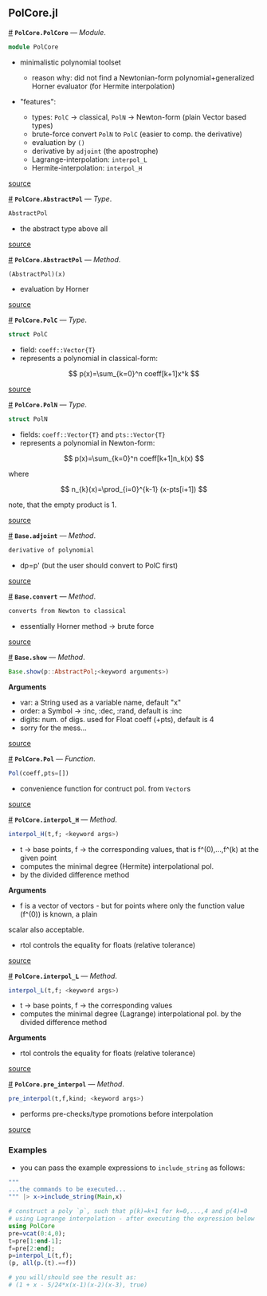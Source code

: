 
<a id='PolCore.jl'></a>

<a id='PolCore.jl-1'></a>

## PolCore.jl

<a id='PolCore.PolCore' href='#PolCore.PolCore'>#</a>
**`PolCore.PolCore`** &mdash; *Module*.



```julia
module PolCore
```

  * minimalistic polynomial toolset

      * reason why: did not find a Newtonian-form polynomial+generalized Horner evaluator (for Hermite interpolation)
  * "features":

      * types: `PolC` -> classical, `PolN` -> Newton-form (plain Vector based types)
      * brute-force convert `PolN` to `PolC` (easier to comp. the derivative)
      * evaluation by `()`
      * derivative by `adjoint` (the apostrophe)
      * Lagrange-interpolation: `interpol_L`
      * Hermite-interpolation: `interpol_H`


<a target='_blank' href='https://github.com/czylabsonasa/PolCore/blob/773e3aaac68b972c5a2fa374c8f38b17e4486604/src/PolCore.jl#L4-L16' class='documenter-source'>source</a><br>

<a id='PolCore.AbstractPol' href='#PolCore.AbstractPol'>#</a>
**`PolCore.AbstractPol`** &mdash; *Type*.



```julia
AbstractPol
```

  * the abstract type above all


<a target='_blank' href='https://github.com/czylabsonasa/PolCore/blob/773e3aaac68b972c5a2fa374c8f38b17e4486604/src/PolCore.jl#L19-L23' class='documenter-source'>source</a><br>

<a id='PolCore.AbstractPol-Tuple{Any}' href='#PolCore.AbstractPol-Tuple{Any}'>#</a>
**`PolCore.AbstractPol`** &mdash; *Method*.



```julia
(AbstractPol)(x)
```

  * evaluation by Horner


<a target='_blank' href='https://github.com/czylabsonasa/PolCore/blob/773e3aaac68b972c5a2fa374c8f38b17e4486604/src/PolCore.jl#L91-L95' class='documenter-source'>source</a><br>

<a id='PolCore.PolC' href='#PolCore.PolC'>#</a>
**`PolCore.PolC`** &mdash; *Type*.



```julia
struct PolC
```

  * field: `coeff::Vector{T}`
  * represents a polynomial in classical-form:

$$
p(x)=\sum_{k=0}^n coeff[k+1]x^k
$$


<a target='_blank' href='https://github.com/czylabsonasa/PolCore/blob/773e3aaac68b972c5a2fa374c8f38b17e4486604/src/PolCore.jl#L27-L35' class='documenter-source'>source</a><br>

<a id='PolCore.PolN' href='#PolCore.PolN'>#</a>
**`PolCore.PolN`** &mdash; *Type*.



```julia
struct PolN
```

  * fields: `coeff::Vector{T}` and `pts::Vector{T}`
  * represents a polynomial in Newton-form:

$$
p(x)=\sum_{k=0}^n coeff[k+1]n_k(x)
$$

where

$$
n_{k}(x)=\prod_{i=0}^{k-1} (x-pts[i+1])
$$

note, that the empty product is 1.


<a target='_blank' href='https://github.com/czylabsonasa/PolCore/blob/773e3aaac68b972c5a2fa374c8f38b17e4486604/src/PolCore.jl#L42-L55' class='documenter-source'>source</a><br>

<a id='Base.adjoint-Tuple{PolCore.AbstractPol}' href='#Base.adjoint-Tuple{PolCore.AbstractPol}'>#</a>
**`Base.adjoint`** &mdash; *Method*.



```julia
derivative of polynomial
```

  * dp=p' (but the user should convert to PolC first)


<a target='_blank' href='https://github.com/czylabsonasa/PolCore/blob/773e3aaac68b972c5a2fa374c8f38b17e4486604/src/tools.jl#L1-L5' class='documenter-source'>source</a><br>

<a id='Base.convert-Tuple{Type{PolC}, PolN}' href='#Base.convert-Tuple{Type{PolC}, PolN}'>#</a>
**`Base.convert`** &mdash; *Method*.



```julia
converts from Newton to classical
```

  * essentially Horner method -> brute force


<a target='_blank' href='https://github.com/czylabsonasa/PolCore/blob/773e3aaac68b972c5a2fa374c8f38b17e4486604/src/tools.jl#L25-L29' class='documenter-source'>source</a><br>

<a id='Base.show-Tuple{IO, PolCore.AbstractPol}' href='#Base.show-Tuple{IO, PolCore.AbstractPol}'>#</a>
**`Base.show`** &mdash; *Method*.



```julia
Base.show(p::AbstractPol;<keyword arguments>)
```

**Arguments**

  * var: a String used as a variable name, default "x"
  * order: a Symbol -> :inc, :dec, :rand, default is :inc
  * digits: num. of digs. used for Float coeff (+pts), default is 4
  * sorry for the mess...


<a target='_blank' href='https://github.com/czylabsonasa/PolCore/blob/773e3aaac68b972c5a2fa374c8f38b17e4486604/src/io.jl#L6-L14' class='documenter-source'>source</a><br>

<a id='PolCore.Pol' href='#PolCore.Pol'>#</a>
**`PolCore.Pol`** &mdash; *Function*.



```julia
Pol(coeff,pts=[])
```

  * convenience function for contruct pol. from `Vector`s


<a target='_blank' href='https://github.com/czylabsonasa/PolCore/blob/773e3aaac68b972c5a2fa374c8f38b17e4486604/src/PolCore.jl#L64-L68' class='documenter-source'>source</a><br>

<a id='PolCore.interpol_H-Tuple{Any, Any}' href='#PolCore.interpol_H-Tuple{Any, Any}'>#</a>
**`PolCore.interpol_H`** &mdash; *Method*.



```julia
interpol_H(t,f; <keyword args>)
```

  * t -> base points, f -> the corresponding values, that is f^(0),...,f^(k) at the given point
  * computes the minimal degree (Hermite) interpolational pol.
  * by the divided difference method

**Arguments**

  * f is a vector of vectors - but for points where only the function value (f^(0)) is known, a plain

scalar also acceptable.

  * rtol controls the equality for floats (relative tolerance)


<a target='_blank' href='https://github.com/czylabsonasa/PolCore/blob/773e3aaac68b972c5a2fa374c8f38b17e4486604/src/interpol.jl#L80-L92' class='documenter-source'>source</a><br>

<a id='PolCore.interpol_L-Tuple{Any, Any}' href='#PolCore.interpol_L-Tuple{Any, Any}'>#</a>
**`PolCore.interpol_L`** &mdash; *Method*.



```julia
interpol_L(t,f; <keyword args>)
```

  * t -> base points, f -> the corresponding values
  * computes the minimal degree (Lagrange) interpolational pol. by the divided difference method

**Arguments**

  * rtol controls the equality for floats (relative tolerance)


<a target='_blank' href='https://github.com/czylabsonasa/PolCore/blob/773e3aaac68b972c5a2fa374c8f38b17e4486604/src/interpol.jl#L50-L59' class='documenter-source'>source</a><br>

<a id='PolCore.pre_interpol-Tuple{Any, Any, String}' href='#PolCore.pre_interpol-Tuple{Any, Any, String}'>#</a>
**`PolCore.pre_interpol`** &mdash; *Method*.



```julia
pre_interpol(t,f,kind; <keyword args>)
```

  * performs pre-checks/type promotions before interpolation


<a target='_blank' href='https://github.com/czylabsonasa/PolCore/blob/773e3aaac68b972c5a2fa374c8f38b17e4486604/src/interpol.jl#L1-L5' class='documenter-source'>source</a><br>


<a id='Examples'></a>

<a id='Examples-1'></a>

### Examples


  * you can pass the example expressions to `include_string` as follows:


```julia
"""
...the commands to be executed...
""" |> x->include_string(Main,x)
```


```julia
# construct a poly `p`, such that p(k)=k+1 for k=0,...,4 and p(4)=0
# using Lagrange interpolation - after executing the expression below
using PolCore
pre=vcat(0:4,0);
t=pre[1:end-1];
f=pre[2:end];
p=interpol_L(t,f);
(p, all(p.(t).==f))

# you will/should see the result as:
# (1 + x - 5/24*x(x-1)(x-2)(x-3), true)
```

